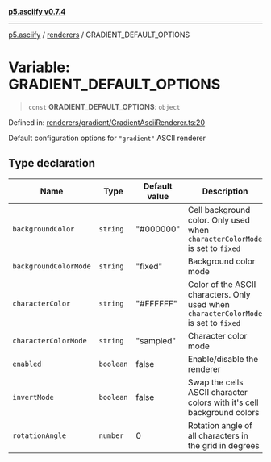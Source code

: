 [**p5.asciify v0.7.4**](../../../README.md)

***

[p5.asciify](../../../README.md) / [renderers](../README.md) / GRADIENT\_DEFAULT\_OPTIONS

# Variable: GRADIENT\_DEFAULT\_OPTIONS

> `const` **GRADIENT\_DEFAULT\_OPTIONS**: `object`

Defined in: [renderers/gradient/GradientAsciiRenderer.ts:20](https://github.com/humanbydefinition/p5.asciify/blob/6fefeaafef48319cd9c62f693034711261e84b1d/src/lib/renderers/gradient/GradientAsciiRenderer.ts#L20)

Default configuration options for `"gradient"` ASCII renderer

## Type declaration

| Name | Type | Default value | Description | Defined in |
| ------ | ------ | ------ | ------ | ------ |
| <a id="backgroundcolor"></a> `backgroundColor` | `string` | "#000000" | Cell background color. Only used when `characterColorMode` is set to `fixed` | [renderers/gradient/GradientAsciiRenderer.ts:28](https://github.com/humanbydefinition/p5.asciify/blob/6fefeaafef48319cd9c62f693034711261e84b1d/src/lib/renderers/gradient/GradientAsciiRenderer.ts#L28) |
| <a id="backgroundcolormode"></a> `backgroundColorMode` | `string` | "fixed" | Background color mode | [renderers/gradient/GradientAsciiRenderer.ts:30](https://github.com/humanbydefinition/p5.asciify/blob/6fefeaafef48319cd9c62f693034711261e84b1d/src/lib/renderers/gradient/GradientAsciiRenderer.ts#L30) |
| <a id="charactercolor"></a> `characterColor` | `string` | "#FFFFFF" | Color of the ASCII characters. Only used when `characterColorMode` is set to `fixed` | [renderers/gradient/GradientAsciiRenderer.ts:24](https://github.com/humanbydefinition/p5.asciify/blob/6fefeaafef48319cd9c62f693034711261e84b1d/src/lib/renderers/gradient/GradientAsciiRenderer.ts#L24) |
| <a id="charactercolormode"></a> `characterColorMode` | `string` | "sampled" | Character color mode | [renderers/gradient/GradientAsciiRenderer.ts:26](https://github.com/humanbydefinition/p5.asciify/blob/6fefeaafef48319cd9c62f693034711261e84b1d/src/lib/renderers/gradient/GradientAsciiRenderer.ts#L26) |
| <a id="enabled"></a> `enabled` | `boolean` | false | Enable/disable the renderer | [renderers/gradient/GradientAsciiRenderer.ts:22](https://github.com/humanbydefinition/p5.asciify/blob/6fefeaafef48319cd9c62f693034711261e84b1d/src/lib/renderers/gradient/GradientAsciiRenderer.ts#L22) |
| <a id="invertmode"></a> `invertMode` | `boolean` | false | Swap the cells ASCII character colors with it's cell background colors | [renderers/gradient/GradientAsciiRenderer.ts:32](https://github.com/humanbydefinition/p5.asciify/blob/6fefeaafef48319cd9c62f693034711261e84b1d/src/lib/renderers/gradient/GradientAsciiRenderer.ts#L32) |
| <a id="rotationangle"></a> `rotationAngle` | `number` | 0 | Rotation angle of all characters in the grid in degrees | [renderers/gradient/GradientAsciiRenderer.ts:34](https://github.com/humanbydefinition/p5.asciify/blob/6fefeaafef48319cd9c62f693034711261e84b1d/src/lib/renderers/gradient/GradientAsciiRenderer.ts#L34) |

